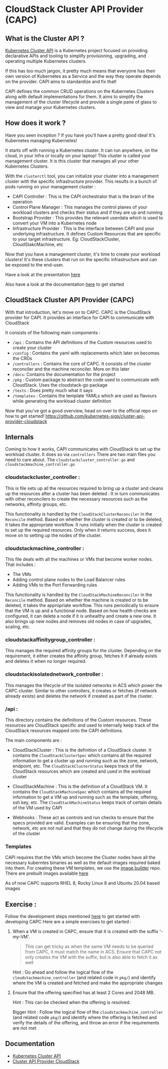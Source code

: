 # CloudStack Cluster API Provider (CAPC)

## What is the Cluster API ?

[Kubernetes Cluster API](https://cluster-api.sigs.k8s.io/) is a Kubernetes project focused on providing declarative APIs and tooling to simplify provisioning, upgrading, and operating multiple Kubernetes clusters.

If this has too much jargon, it pretty much means that everyone has their own version of Kubernetes as a Service and the way they operate depends on the provider. CAPI aims to standardize and fix that!

CAPI defines the common CRUD operations on the Kubernetes Clusters along with default implementations for them. It aims to simplify the management of the cluster lifecycle and provide a single pane of glass to view and manage your Kubernetes clusters.

## How does it work ?

Have you seen inception ? If you have you'll have a pretty good idea! It's Kubernetes managing Kubernetes!

It starts off with running a Kubernetes cluster. It can run anywhere, on the cloud, in your infra or locally on your laptop!
This cluster is called your management cluster. It is this cluster that manages all your other Kubernetes Clusters.

With the `clusterctl` tool, you can initialize your cluster into a management cluster with the specific infrastructure provider.
This results in a bunch of pods running on your management cluster :
- CAPI Controller : This is the CAPI orchestrator that is the brain of the operation
- Control Plane Manager : This manages the control planes of your workload clusters and checks their status and if they are up and running
- Bootstrap Provider : This provides the relevant userdata which is used to convert your VM into a Kubernetes node
- Infrastructure Provider : This is the interface between CAPI and your underlying infrastructure. It defines Custom Resources that are specific to your target infrastructure. Eg: CloudStackCluster, CloudStakcMachine, etc

Now that you have a management cluster, it's time to create your workload clusters! It's these clusters that run on the specific infrastructure and can be exposed to the end-user.

Have a look at the presentation [here](https://docs.google.com/presentation/d/1DTUOaL74pzzd7vwp07a8la1fxxEOnZYoJehjVyyeMQs/edit?usp=sharing)

Also have a look at the documentation [here](https://cluster-api-cloudstack.sigs.k8s.io/) to get started

## CloudStack Cluster API Provider (CAPC)

With that introduction, let's move on to CAPC. CAPC is the CloudStack provider for CAPI. It provides an interface for CAPI to communicate with CloudStack

It consists of the following main components :
- `/api` : Contains the API definitions of the Custom resources used to create your cluster
- `/config` : Contains the yaml with replacements which later on becomes the CRDs
- `/controllers` : Contains the core of CAPC. It consists of the cluster reconciler and the machine reconciler. More on this later
- `/docs`: Contains the documentation for the project
- `/pkg` : Custom package to abstract the code used to communicate with CloudStack. Uses the cloudstack-go package
- `/tests` : Does pretty much what it says
- `/templates` : Contains the template YAMLs which are used as flavours while generating the workload cluster definition

Now that you've got a good overview, head on over to the official repo on how to get started! https://github.com/kubernetes-sigs/cluster-api-provider-cloudstack

## Internals

Coming to how it works, CAPI communicates with CloudStack to set up the workload cluster. It does so via `controllers`
There are two main files you need to care about. The `cloudstackcluster_controller.go` and `cloudstackmachine_controller.go`

### cloudstackcluster_controller :

This is file sets up all the resources required to bring up a cluster and cleans up the resources after a cluster has been deleted :
It in turn communicates with other reconcilers to create the necessary resources such as the networks, affinity groups, etc.

This functionality is handled by the `CloudStackClusterReconciler` in the `Reconcile` method. Based on whether the cluster is created or to be deleted, it takes the appropriate workflow. It runs initially when the cluster is created to set up the required resources. Only when it returns success, does it move on to setting up the nodes of the cluster.

### cloudstackmachine_controller :

This file deals with all the machines or VMs that become worker nodes. That includes :
- The VMs
- Adding control plane nodes to the Load Balancer rules
- Adding VMs to the Port Forwarding rules

This functionality is handled by the `CloudStackMachineReconciler` in the `Reconcile` method. Based on whether the machine is created or to be deleted, it takes the appropriate workflow. This runs periodically to ensure that the VM is up and a functional node. Based on how health checks are configured, it can delete a node if it is unhealthy and create a new one. It also brings up new nodes and removes old nodes in case of upgrades, scaling, etc.

### cloudstackaffinitygroup_controller :

This manages the required affinity groups for the cluster. Depending on the requirement, it either creates the affinity group, fetches it if already exists and deletes it when no longer required.

### cloudstackisolatednetwork_controller :

This manages the lifecycle of the isolated networks in ACS which power the CAPC cluster. Similar to other controllers, it creates or fetches (if network already exists) and deletes the network if created as part of the cluster.


### /api :

This directory contains the definitions of the Custom resources. These resources are CloudStack specific and used to internally keep track of the CloudStack resources mapped onto the CAPI definitions.

The main components are :

- CloudStackCluster : This is the definition of a CloudStack cluster. It contains the `CloudStackClusterSpec` which contains all the required information to get a cluster up and running such as the zone, network, endpoint, etc. The `CloudStackClusterStatus` keeps track of the CloudStack resources which are created and used in the workload cluster

- CloudStackMachine :  This is the definition of a CloudStack VM. It contains the `CloudStackMachineSpec` which contains all the required information to get a VM up and running such as the template, offering, ssh key, etc. The `CloudStackMachineStatus` keeps track of certain details of the VM used by CAPI

- Webhooks : These act as controls and run checks to ensure that the specs provided are valid. Examples can be ensuring that the zone, network, etc are not null and that they do not change during the lifecycle of the cluster


### Templates

CAPI requires that the VMs which become the Cluster nodes have all the necessary kuberntes binaries as well as the default images required baked into them. For creating these VM templates, we use the [image builder](https://github.com/kubernetes-sigs/image-builder) repo.
There are prebuilt images available [here](http://packages.shapeblue.com/cluster-api-provider-cloudstack/images/)

As of now CAPC supports RHEL 8, Rocky Linux 8 and Ubuntu 20.04 based images

## Exercise :

Follow the development steps mentioned [here](https://cluster-api-cloudstack.sigs.k8s.io/development/index.html) to get started with developing CAPC
Here are a simple exercises to get started :

1.  When a VM is created in CAPC, ensure that it is created with the suffix '-my-VM'.
    > This can get tricky as when the same VM needs to be queried from CAPC, it must match the name in ACS. Ensure that CAPC not only creates the VM with the suffix, but is also able to fetch it as well

    Hint : Go ahead and follow the logical flow of the `cloudstackmachine_controller` (and related code in `pkg/`) and identify where the VM is created and fetched and make the appropriate changes

2. Ensure that the offering specified has at least 2 Cores and 2048 MB.

    Hint : This can be checked when the offering is resolved.

    Bigger Hint : Follow the logical flow of the `cloudstackmachine_controller` (and related code `pkg/`) and identify where the offering is fetched and verify the details of the offering, and throw an error if the requirements are not met

## Documentation

- [Kubernetes Cluster API](https://cluster-api.sigs.k8s.io/)
- [Cluster API Provider CloudStack](https://cluster-api-cloudstack.sigs.k8s.io/)
